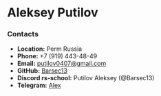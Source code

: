# Aleksey Putilov

### Contacts
* **Location:** Perm Russia
* **Phone:** +7 (919) 443-48-49
* **Email:** putilov0407@gmail.com
* **GitHub:** [Barsec13](https://github.com/Barsec13)
* **Discord rs-school:** Putilov Aleksey (@Barsec13) 
* **Telegram:** [Alex](https://t.me/AlexPutilov13)
